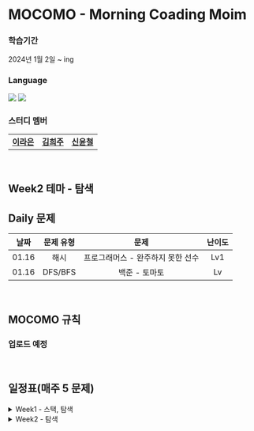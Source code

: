 # MOCOMO - Morning Coading Moim
### 학습기간
2024년 1월 2일 ~ ing

### Language
<img src="https://img.shields.io/badge/Java-007396.svg?&style=for-the-badge&logo=Java&logoColor=white"> <img src="https://img.shields.io/badge/python-007396.svg?&style=for-the-badge&logo=Java&logoColor=white"> 
### 스터디 멤버
<table>
  <tr>
    <td align="center"><a href="https://github.com/raeunlee"><b>이라은</b></a></td>
    <td align="center"><a href="https://github.com/hejoo345"><b>김희주</b></a></td>
    <td align="center"><a href="https://github.com/syc98syc"><b>신윤철</b></a></td>
  </tr>
</table>
<br/>

## Week2 테마 - 탐색
## Daily 문제

| 날짜 | 문제 유형 | 문제 | 난이도 |
|:---:|:---:|:---:|:---:|
| 01.16| 해시 | 프로그래머스 - 완주하지 못한 선수 | Lv1 |
| 01.16| DFS/BFS | 백준 - 토마토 | Lv |

<br/>

## MOCOMO 규칙
### 업로드 예정

<br/>

## 일정표(매주 5 문제)
<details>
  <summary> Week1 - 스택, 탐색 </summary>

| 날짜 | 문제 유형 | 문제 | 난이도 |
|:---:|:---:|:---:|:---:|
| 01.02| 스택/큐 | 프로그래머스 - 같은 숫자는 싫어 | Lv1 |
| 01.02| 완전탐색 | 프로그래머스 - 소수 찾기 | Lv2 |
| 01.03| 스택/큐 | 프로그래머스 - 기능개발 | Lv2 |
| 01.03| 완전탐색 | 프로그래머스 - 카펫 | Lv2 |
| 01.03| 완전탐색 | 프로그래머스 - 피로도 | Lv2 |
| 01.04| DFS/BFS | 프로그래머스 - 네트워크 | Lv2 |
| 01.04| 이분탐색 | 프로그래머스 - 입국심사 | Lv3 |
| 01.05| 이분탐색 | 프로그래머스 - 징검다리 | Lv4 |
| 01.05| DP | 프로그래머스 - 정수삼각형 | Lv3 |
| 01.05| 스택/큐 | 프로그래머스 - 프로세스 | Lv2 |



  </details>

<details>
  <summary> Week2 - 탐색 </summary>

| 날짜 | 문제 유형 | 문제 | 난이도 |
|:---:|:---:|:---:|:---:|
| 01.08| DFS/BFS  | 프로그래머스 - 게임 맵 최단거리 | Lv2 |
| 01.08| DFS/BFS  | 프로그래머스 - 단어변환 | Lv2 |
| 01.08| DFS/BFS  | 프로그래머스 - 타겟넘버 | Lv2 |
| 01.09| 그리디  | 프로그래머스 - 큰 수 만들기 | Lv2 |
| 01.09| DFS/BFS  | 프로그래머스 - 전력망 둘로나누기 | Lv2 |
| 01.10| 힙  | 프로그래머스 - 더 맵게 | Lv2 |
| 01.10| 그래프  | 프로그래머스 - 가장 먼 노드 | Lv3 |
| 01.11| 스택/큐  | 프로그래머스 - 주식/가격 | Lv2 |
| 01.11| 그리디  | 프로그래머스 - 구명보트 | Lv2 |

  </details>
<br/>
